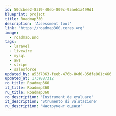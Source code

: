 ```yaml
---
id: 50dcbee2-8319-40eb-809c-95aeb1a499d1
blueprint: project
title: Roadmap360
description: 'Assessment tool'
link: 'https://roadmap360.ceres.org'
image:
  - roadmap.png
tags:
  - laravel
  - livewire
  - mysql
  - aws
  - stripe
  - salesforce
updated_by: a5337063-feeb-476b-86d0-85dfe861c466
updated_at: 1739887312
ro_title: Roadmap360
it_title: Roadmap360
ru_title: Roadmap360
ro_description: 'Instrument de evaluare'
it_description: 'Strumento di valutazione'
ru_description: 'Инструмент оценки'
---
```


